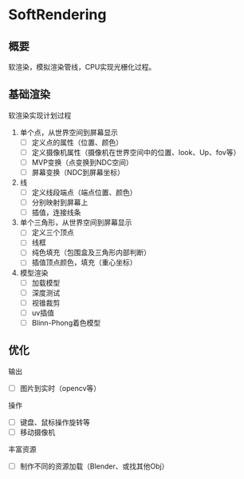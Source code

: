 # SoftRendering

## 概要

软渲染，模拟渲染管线，CPU实现光栅化过程。

## 基础渲染

软渲染实现计划过程

1. 单个点，从世界空间到屏幕显示
   - [ ] 定义点的属性（位置、颜色）
   - [ ] 定义摄像机属性（摄像机在世界空间中的位置、look、Up、fov等）
   - [ ] MVP变换（点变换到NDC空间）
   - [ ] 屏幕变换（NDC到屏幕坐标）
2. 线
   - [ ] 定义线段端点（端点位置、颜色）
   - [ ] 分别映射到屏幕上
   - [ ] 插值，连接线条
3. 单个三角形，从世界空间到屏幕显示
   - [ ] 定义三个顶点
   - [ ] 线框
   - [ ] 纯色填充（包围盒及三角形内部判断）
   - [ ] 插值顶点颜色，填充（重心坐标）
4. 模型渲染
   - [ ] 加载模型
   - [ ] 深度测试
   - [ ] 视锥裁剪
   - [ ] uv插值
   - [ ] Blinn-Phong着色模型

## 优化

输出

- [ ] 图片到实时（opencv等）

操作

- [ ] 键盘、鼠标操作旋转等
- [ ] 移动摄像机

丰富资源

- [ ] 制作不同的资源加载（Blender、或找其他Obj）

